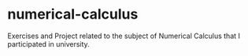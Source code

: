 # numerical-calculus
Exercises and Project related to the subject of Numerical Calculus that I participated in university.
